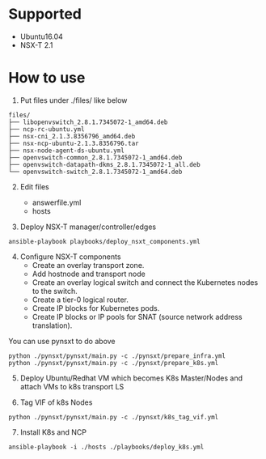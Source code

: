 

# Supported
- Ubuntu16.04
- NSX-T 2.1

# How to use

1. Put files under ./files/ like below

```
files/
├── libopenvswitch_2.8.1.7345072-1_amd64.deb
├── ncp-rc-ubuntu.yml
├── nsx-cni_2.1.3.8356796_amd64.deb
├── nsx-ncp-ubuntu-2.1.3.8356796.tar
├── nsx-node-agent-ds-ubuntu.yml
├── openvswitch-common_2.8.1.7345072-1_amd64.deb
├── openvswitch-datapath-dkms_2.8.1.7345072-1_all.deb
└── openvswitch-switch_2.8.1.7345072-1_amd64.deb
```

2. Edit files
    - answerfile.yml
    - hosts

3. Deploy NSX-T manager/controller/edges

```
ansible-playbook playbooks/deploy_nsxt_components.yml
```

4. Configure NSX-T components
   - Create an overlay transport zone.
   - Add hostnode and transport node   
   - Create an overlay logical switch and connect the Kubernetes nodes to the switch.
   - Create a tier-0 logical router.
   - Create IP blocks for Kubernetes pods.
   - Create IP blocks or IP pools for SNAT (source network address translation).

You can use pynsxt to do above

```
python ./pynsxt/pynsxt/main.py -c ./pynsxt/prepare_infra.yml
python ./pynsxt/pynsxt/main.py -c ./pynsxt/prepare_k8s.yml
```

5. Deploy Ubuntu/Redhat VM which becomes K8s Master/Nodes and attach VMs to k8s transport LS

6. Tag VIF of k8s Nodes

```
python ./pynsxt/pynsxt/main.py -c ./pynsxt/k8s_tag_vif.yml
```

7. Install K8s and NCP

```
ansible-playbook -i ./hosts ./playbooks/deploy_k8s.yml
```